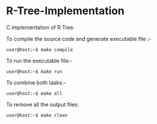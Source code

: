 # R-Tree-Implementation
C implementation of R Tree.

To compile the source code and generate executable file :- 
```console
user@host:~$ make compile
```
To run the executable file:- 
```console
user@host:~$ make run
```
To combine both tasks:- 
```console
user@host:~$ make all
```
To remove all the output files:
```console
user@host:~$ make clean
```
